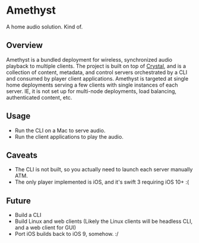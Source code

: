 # Amethyst
A home audio solution. Kind of.

## Overview
Amethyst is a bundled deployment for wireless, synchronized audio playback to multiple clients.
The project is built on top of [Crystal](https://github.com/randymarsh77/crystal), and is a collection of content, metadata, and control servers orchestrated by a CLI and consumed by player client applications. Amethyst is targeted at single home deployments serving a few clients with single instances of each server. IE, it is not set up for multi-node deployments, load balancing, authenticated content, etc.

## Usage
- Run the CLI on a Mac to serve audio.
- Run the client applications to play the audio.

## Caveats
- The CLI is not built, so you actually need to launch each server manually ATM.
- The only player implemented is iOS, and it's swift 3 requiring iOS 10+ :(

## Future
- Build a CLI
- Build Linux and web clients (Likely the Linux clients will be headless CLI, and a web client for GUI)
- Port iOS builds back to iOS 9, somehow. :/
